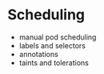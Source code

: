 # Scheduling 

- manual pod scheduling
- labels and selectors
- annotations
- taints and tolerations
